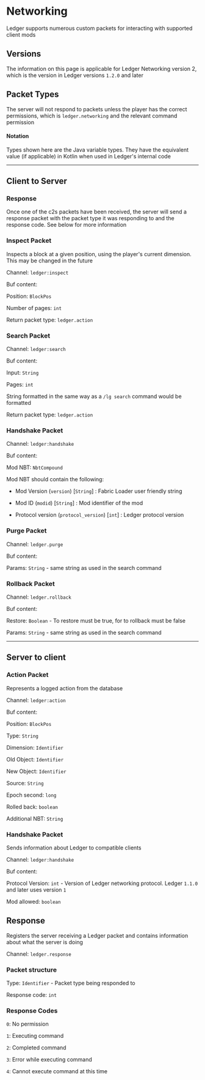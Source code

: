 # Networking

Ledger supports numerous custom packets for interacting with supported client mods

## Versions

The information on this page is applicable for Ledger Networking version 2, which is the version in Ledger versions `1.2.0` and later

## Packet Types

The server will not respond to packets unless the player has the correct permissions, which is `ledger.networking` and the relevant command permission

#### Notation
Types shown here are the Java variable types. They have the equivalent value (if applicable) in Kotlin when used in Ledger's internal code

---
## Client to Server

### Response

Once one of the c2s packets have been received, the server will send a response packet with the packet type it was responding to and the response code. See below for more information

### Inspect Packet

Inspects a block at a given position, using the player's current dimension. This may be changed in the future

Channel: `ledger:inspect`

Buf content:

Position: `BlockPos`

Number of pages: `int`

Return packet type: `ledger.action`

### Search Packet

Channel: `ledger:search`

Buf content:

Input: `String`

Pages: `int`

String formatted in the same way as a `/lg search` command would be formatted

Return packet type: `ledger.action`

### Handshake Packet

Channel: `ledger:handshake`

Buf content:

Mod NBT: `NbtCompound`

Mod NBT should contain the following:

- Mod Version (`version`) [`String`] : Fabric Loader user friendly string

- Mod ID (`modid`) [`String`] : Mod identifier of the mod

- Protocol version (`protocol_version`) [`int`] : Ledger protocol version

### Purge Packet

Channel: `ledger.purge`

Buf content:

Params: `String` - same string as used in the search command

### Rollback Packet

Channel: `ledger.rollback`

Buf content:

Restore: `Boolean` - To restore must be true, for to rollback must be false

Params: `String` - same string as used in the search command

---

## Server to client

### Action Packet

Represents a logged action from the database

Channel: `ledger:action`

Buf content:

Position: `BlockPos`

Type: `String`

Dimension: `Identifier`

Old Object: `Identifier`

New Object: `Identifier`

Source: `String`

Epoch second: `long`

Rolled back: `boolean`

Additional NBT: `String`

### Handshake Packet

Sends information about Ledger to compatible clients

Channel: `ledger:handshake`

Buf content:

Protocol Version: `int` - Version of Ledger networking protocol. Ledger `1.1.0` and later uses version `1`

Mod allowed: `boolean`

## Response

Registers the server receiving a Ledger packet and contains information about what the server is doing

Channel: `ledger.response`

### Packet structure

Type: `Identifier` - Packet type being responded to

Response code: `int`

### Response Codes

`0`: No permission

`1`: Executing command

`2`: Completed command

`3`: Error while executing command

`4`: Cannot execute command at this time

